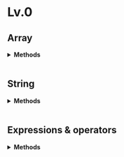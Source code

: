 # __Lv.0__

## __Array__

<details>
 <summary><b>Methods</b></summary>

<br>

 ## .map()

```js
function solution(strlist) {
    return strlist.map((el) => el.length)
}
```

사용소스 - 배열 원소의 길이.ks

----

<br>

## .pop()

사용소스 - 배열 회전시키기.js

----

<br>

## .shift()

사용소스 - 배열 회전시키기.js

</details> <!--Array End-->

<br>

## __String__

<details>
<summary><b>Methods</b></summary>

<br>

## .repeat(num)

문자열을 주어진 횟수만큼 반복하여 새로운 문자열을 반환

```js
var str = 'ABC';

console.log(str.repeat(3));
// ABCABCABC
```

사용소스 - 문자 반복 출력하기.js

[참고사이트](https://developer-talk.tistory.com/177)

----

<br>

</details><!--String End-->

<br>

## __Expressions & operators__

<details>
<summary><b>Methods</b></summary>

<br>

## Exponentiation (**)

거듭제곱 (**)

Math.pow()와 비슷.

```js
x ** y

console.log(3 ** 4);
// expected output: 81

console.log(10 ** -2);
// expected output: 0.01

console.log(2 ** 3 ** 2);
// expected output: 512

console.log((2 ** 3) ** 2);
// expected output: 64
```

사용소스 - 세균 증식.js

----

<br>

</details><!--Expressions & operators End-->